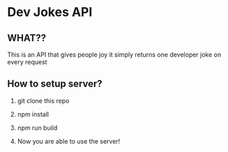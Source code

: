 # Dev Jokes API

## WHAT??

This is an API that gives people joy it simply returns one developer joke on every request

## How to setup server?

1. git clone this repo

2. npm install

3. npm run build

4. Now you are able to use the server!